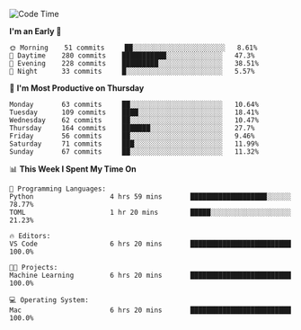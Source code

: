 <!--START_SECTION:waka-->
![Code Time](http://img.shields.io/badge/Code%20Time-349%20hrs%2049%20mins-blue)

**I'm an Early 🐤** 

```text
🌞 Morning    51 commits     ██░░░░░░░░░░░░░░░░░░░░░░░   8.61% 
🌆 Daytime    280 commits    ███████████░░░░░░░░░░░░░░   47.3% 
🌃 Evening    228 commits    █████████░░░░░░░░░░░░░░░░   38.51% 
🌙 Night      33 commits     █░░░░░░░░░░░░░░░░░░░░░░░░   5.57%

```
📅 **I'm Most Productive on Thursday** 

```text
Monday       63 commits     ██░░░░░░░░░░░░░░░░░░░░░░░   10.64% 
Tuesday      109 commits    ████░░░░░░░░░░░░░░░░░░░░░   18.41% 
Wednesday    62 commits     ██░░░░░░░░░░░░░░░░░░░░░░░   10.47% 
Thursday     164 commits    ███████░░░░░░░░░░░░░░░░░░   27.7% 
Friday       56 commits     ██░░░░░░░░░░░░░░░░░░░░░░░   9.46% 
Saturday     71 commits     ███░░░░░░░░░░░░░░░░░░░░░░   11.99% 
Sunday       67 commits     ██░░░░░░░░░░░░░░░░░░░░░░░   11.32%

```


📊 **This Week I Spent My Time On** 

```text
💬 Programming Languages: 
Python                   4 hrs 59 mins       ███████████████████░░░░░░   78.77% 
TOML                     1 hr 20 mins        █████░░░░░░░░░░░░░░░░░░░░   21.23%

🔥 Editors: 
VS Code                  6 hrs 20 mins       █████████████████████████   100.0%

🐱‍💻 Projects: 
Machine Learning         6 hrs 20 mins       █████████████████████████   100.0%

💻 Operating System: 
Mac                      6 hrs 20 mins       █████████████████████████   100.0%

```


<!--END_SECTION:waka-->
